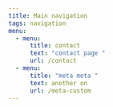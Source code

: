 ```yaml
---
title: Main navigation
tags: navigation
menu:
  - menu:
      title: contact
      text: "contact page "
      url: /contact
  - menu:
      title: "meta meta "
      text: another on
      url: /meta-custom
---
```

